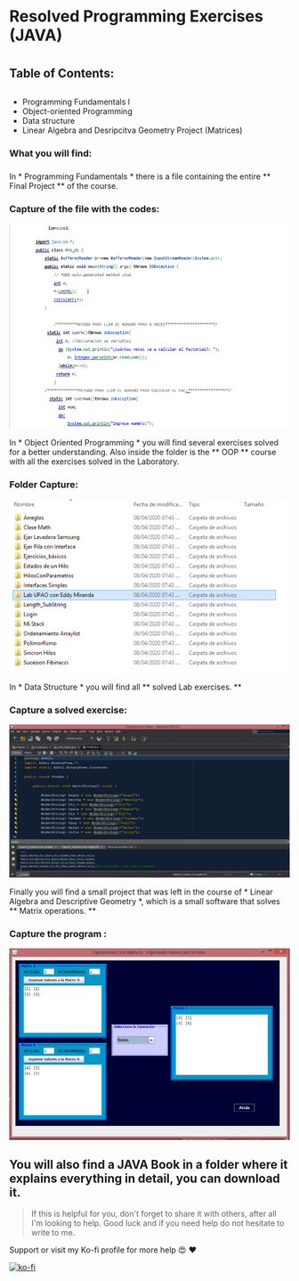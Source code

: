 # Resolved Programming Exercises (JAVA) <h1> 
## Table of Contents: <h2>

* Programming Fundamentals l
* Object-oriented Programming
* Data structure
* Linear Algebra and Desripcitva Geometry Project (Matrices)

### What you will find: <h3> 

In * Programming Fundamentals * there is a file containing the entire ** Final Project ** of the course.

### Capture of the file with the codes: 

 ![Fundamentos de Programación l](imagenes/programacion1.PNG)

In * Object Oriented Programming * you will find several exercises solved for a better understanding. Also inside the folder is the ** OOP ** course with all the exercises solved in the Laboratory.

### Folder Capture:

 ![Programación orientada a objetos](imagenes/POO.PNG)


In * Data Structure * you will find all ** solved Lab exercises. **

### Capture a solved exercise:

 ![Estructura de datos](imagenes/esdal.PNG)



Finally you will find a small project that was left in the course of * Linear Algebra and Descriptive Geometry *, which is a small software that solves ** Matrix operations. **


### Capture the program :

 ![Operaciones con Matrices](imagenes/matriz.PNG)


## You will also find a JAVA Book in a folder where it explains everything in detail, you can download it.

> If this is helpful for you, don't forget to share it with others, after all I'm looking to help. Good luck and if you need help do not hesitate to write to me.

Support or visit my Ko-fi profile for more help :heart_eyes: :heart:

[![ko-fi](https://www.ko-fi.com/img/githubbutton_sm.svg)](https://ko-fi.com/C0C01KIR7)





